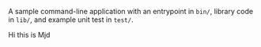A sample command-line application with an entrypoint in `bin/`, library code
in `lib/`, and example unit test in `test/`.

Hi this is Mjd

